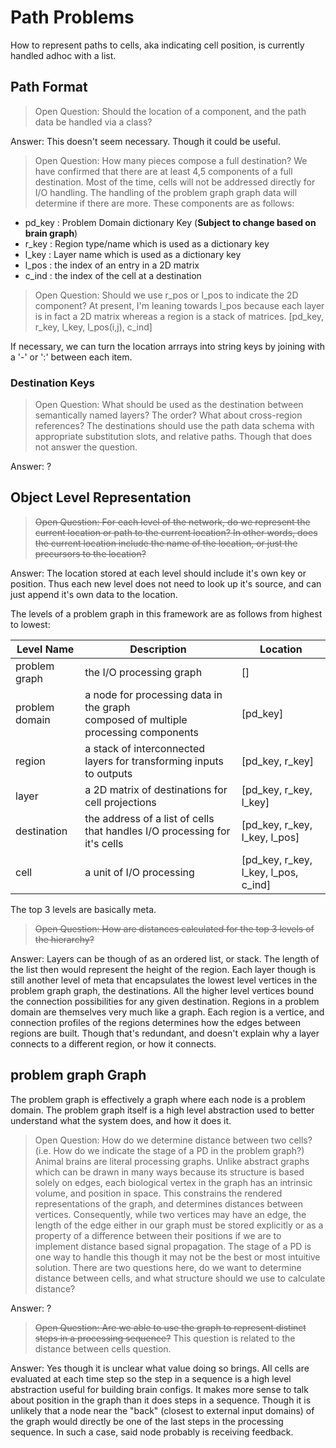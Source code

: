 # Path Problems

How to represent paths to cells, aka indicating cell position, is currently handled adhoc with a list.

## Path Format

> Open Question: Should the location of a component, and the path data be handled via a class?

Answer: This doesn't seem necessary. Though it could be useful.

> Open Question: How many pieces compose a full destination?
We have confirmed that there are at least 4,5 components of a full destination. Most of the time, cells will not be addressed directly for I/O handling. The handling of the problem graph graph data will determine if there are more.
These components are as follows:

- pd_key : Problem Domain dictionary Key (**Subject to change based on brain graph**)
- r_key : Region type/name which is used as a dictionary key
- l_key : Layer name which is used as a dictionary key
- l_pos : the index of an entry in a 2D matrix
- c_ind : the index of the cell at a destination

> Open Question: Should we use r_pos or l_pos to indicate the 2D component?
At present, I'm leaning towards l_pos because each layer is in fact a 2D matrix whereas a region is a stack of matrices.
> [pd_key, r_key, l_key, l_pos(i,j), c_ind]

If necessary, we can turn the location arrrays into string keys by joining with a '-' or ':' between each item.

### Destination Keys

> Open Question: What should be used as the destination between semantically named layers? The order? What about cross-region references?
The destinations should use the path data schema with appropriate substitution slots, and relative paths. Though that does not answer the question.

Answer: ?

## Object Level Representation

> ~~Open Question: For each level of the network, do we represent the current location or path to the current location? In other words, does the current location include the name of the location, or just the precursors to the location?~~

Answer: The location stored at each level should include it's own key or position. Thus each new level does not need to look up it's source, and can just append it's own data to the location.

The levels of a problem graph in this framework are as follows from highest to lowest:

| **Level Name** | **Description** | **Location** |
| --- | --- | --- |
| problem graph | the I/O processing graph | [] |
| problem domain | a node for processing data in the graph<br>composed of multiple processing components | [pd_key] |
| region | a stack of interconnected layers for transforming inputs to outputs | [pd_key, r_key] |
| layer | a 2D matrix of destinations for cell projections | [pd_key, r_key, l_key] |
| destination | the address of a list of cells that handles I/O processing for it's cells | [pd_key, r_key, l_key, l_pos] |
| cell | a unit of I/O processing | [pd_key, r_key, l_key, l_pos, c_ind] |

The top 3 levels are basically meta.

> ~~Open Question: How are distances calculated for the top 3 levels of the hierarchy?~~

Answer: Layers can be though of as an ordered list, or stack. The length of the list then would represent the height of the region. Each layer though is still another level of meta that encapsulates the lowest level vertices in the problem graph graph, the destinations. All the higher level vertices bound the connection possibilities for any given destination.
Regions in a problem domain are themselves very much like a graph. Each region is a vertice, and connection profiles of the regions determines how the edges between regions are built. Though that's redundant, and doesn't explain why a layer connects to a different region, or how it connects.

## problem graph Graph

The problem graph is effectively a graph where each node is a problem domain. The problem graph itself is a high level abstraction used to better understand what the system does, and how it does it.

> Open Question: How do we determine distance between two cells? (i.e. How do we indicate the stage of a PD in the problem graph?)
Animal brains are literal processing graphs. Unlike abstract graphs which can be drawn in many ways because its structure is based solely on edges, each biological vertex in the graph has an intrinsic volume, and position in space. This constrains the rendered representations of the graph, and determines distances between vertices. Consequently, while two vertices may have an edge, the length of the edge either in our graph must be stored explicitly or as a property of a difference between their positions if we are to implement distance based signal propagation. The stage of a PD is one way to handle this though it may not be the best or most intuitive solution. There are two questions here, do we want to determine distance between cells, and what structure should we use to calculate distance?

Answer: ?

> ~~Open Question: Are we able to use the graph to represent distinct steps in a processing sequence?~~
This question is related to the distance between cells question.

Answer: Yes though it is unclear what value doing so brings. All cells are evaluated at each time step so the step in a sequence is a high level abstraction useful for building brain configs. It makes more sense to talk about position in the graph than it does steps in a sequence. Though it is unlikely that a node near the "back" (closest to external input domains) of the graph would directly be one of the last steps in the processing sequence. In such a case, said node probably is receiving feedback.